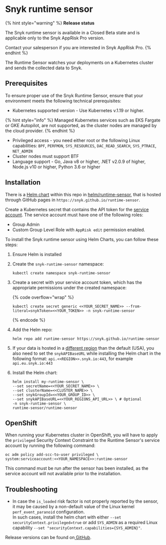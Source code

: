 # Snyk runtime sensor

{% hint style="warning" %}
**Release status**

The Snyk runtime sensor is available in a Closed Beta state and is applicable only to the Snyk AppRisk Pro version. &#x20;

Contact your salesperson if you are interested in Snyk AppRisk Pro.
{% endhint %}

The Runtime Sensor watches your deployments on a Kubernetes cluster and sends the collected data to Snyk.

## Prerequisites

To ensure proper use of the Snyk Runtime Sensor, ensure that your environment meets the following technical prerequisites:

* Kubernetes supported version - Use Kubernetes v.1.19 or higher.

{% hint style="info" %}
Managed Kubernetes services such as EKS Fargate or GKE Autopilot, are not supported, as the cluster nodes are managed by the cloud provider.
{% endhint %}

* Privileged access - you need either root or the following Linux capabilities: `BPF`, `PERFMON`, `SYS_RESOURCES`, `DAC_READ_SEARCH`, `SYS_PTRACE`, `NET_ADMIN`
* Cluster nodes must support BTF
* Language support - Go, Java v8 or higher, .NET v2.0.9 of higher, Node.js v10 or higher, Python 3.6 or higher

## Installation

There is a [Helm chart](https://helm.sh) within this repo in [helm/runtime-sensor](https://github.com/snyk/runtime-sensor), that is hosted through GitHub pages in `https://snyk.github.io/runtime-sensor`.

Create a Kubernetes secret that contains the API token for the [service account](https://docs.snyk.io/snyk-admin/service-accounts). The service account must have one of the following roles:

* Group Admin
* Custom Group Level Role with `AppRisk edit` permission enabled.

To install the Snyk runtime sensor using Helm Charts, you can follow these steps:

1. Ensure Helm is installed
2.  Create the `snyk-runtime-sensor` namespace:

    ```
    kubectl create namespace snyk-runtime-sensor
    ```
3.  Create a secret with your service account token, which has the appropriate permissions under the created namespace:

    {% code overflow="wrap" %}
    ```
    kubectl create secret generic <<YOUR_SECRET_NAME>> --from-literal=snykToken=<<YOUR_TOKEN>> -n snyk-runtime-sensor
    ```
    {% endcode %}
4.  Add the Helm repo:

    ```
    helm repo add runtime-sensor https://snyk.github.io/runtime-sensor
    ```
5. If your data is hosted in a [different region](../../../working-with-snyk/regional-hosting-and-data-residency.md) than the default (USA), you also need to set the `snykAPIBaseURL` while installing the Helm chart in the following format: `api.<<REGION>>.snyk.io:443`, for example `api.eu.snyk.io:443`
6.  Install the Helm chart:

    ```
    helm install my-runtime-sensor \
    --set secretName=<<YOUR_SECRET_NAME>> \
    --set clusterName=<<CLUSTER_NAME>> \
    --set snykGroupId=<<YOUR_GROUP_ID>> \
    --set snykAPIBaseURL=<<YOUR_REGIONS_API_URL>> \ # Optional
    -n snyk-runtime-sensor \
    runtime-sensor/runtime-sensor

    ```

## OpenShift

When running your Kubernetes cluster in OpenShift, you will have to apply the `privileged` Security Context Constraint to the Runtime Sensor's service account by running the following command:

```
oc adm policy add-scc-to-user privileged \
system:serviceaccount:<<YOUR_NAMESPACE>>:runtime-sensor
```

This command must be run after the sensor has been installed, as the service account will not available prior to the installation.&#x20;

## Troubleshooting

* In case the `is_loaded` risk factor is not properly reported by the sensor, it may be caused by a non-default value of the Linux kernel `perf_event_paranoid` configuration.\
  In such cases, install the helm chart with either `--set securityContext.privileged=true` or add `SYS_ADMIN` as a required Linux capability `--set "securityContext.capabilities={SYS_ADMIN}"`.



Release versions can be found on[ GitHub](https://github.com/snyk/runtime-sensor/releases).
